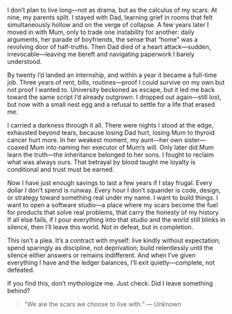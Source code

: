 I don’t plan to live long—not as drama, but as the calculus of my scars. At nine, my parents split. I stayed with Dad, learning grief in rooms that felt simultaneously hollow and on the verge of collapse. A few years later I moved in with Mum, only to trade one instability for another: daily arguments, her parade of boyfriends, the sense that “home” was a revolving door of half-truths. Then Dad died of a heart attack—sudden, irrevocable—leaving me bereft and navigating paperwork I barely understood.

By twenty I’d landed an internship, and within a year it became a full-time job. Three years of rent, bills, routines—proof I could survive on my own but not proof I wanted to. University beckoned as escape, but it led me back toward the same script I’d already outgrown. I dropped out again—still lost, but now with a small nest egg and a refusal to settle for a life that erased me.

I carried a darkness through it all. There were nights I stood at the edge, exhausted beyond tears, because losing Dad hurt, losing Mum to thyroid cancer hurt more. In her weakest moment, my aunt—her own sister—coaxed Mum into naming her executor of Mum’s will. Only later did Mum learn the truth—the inheritance belonged to her sons. I fought to reclaim what was always ours. That betrayal by blood taught me loyalty is conditional and trust must be earned.

Now I have just enough savings to last a few years if I stay frugal. Every dollar I don’t spend is runway. Every hour I don’t squander is code, design, or strategy toward something real under my name. I want to build things. I want to open a software studio—a place where my scars become the fuel for products that solve real problems, that carry the honesty of my history. If all else fails, if I pour everything into that studio and the world still blinks in silence, then I’ll leave this world. Not in defeat, but in completion.

This isn’t a plea. It’s a contract with myself: live kindly without expectation; spend sparingly as discipline, not deprivation; build relentlessly until the silence either answers or remains indifferent. And when I’ve given everything I have and the ledger balances, I’ll exit quietly—complete, not defeated.

If you find this, don’t mythologize me. Just check:
Did I leave something behind?

> “We are the scars we choose to live with.” — Unknown
